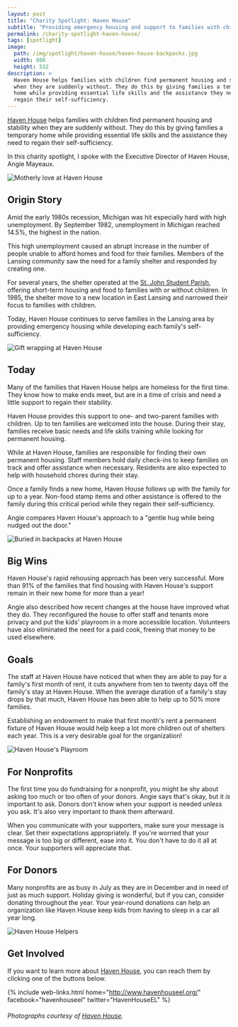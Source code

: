 ```yaml
---
layout: post
title: "Charity Spotlight: Haven House"
subtitle: "Providing emergency housing and support to families with children."
permalink: /charity-spotlight-haven-house/
tags: [spotlight]
image:
  path: /img/spotlight/haven-house/haven-house-backpacks.jpg
  width: 800
  height: 532
description: >
  Haven House helps families with children find permanent housing and stability
  when they are suddenly without. They do this by giving families a temporary
  home while providing essential life skills and the assistance they need to
  regain their self-sufficiency.
---
```


[Haven House][1] helps families with children find permanent housing and stability when they are suddenly without. They do this by giving families a temporary home while providing essential life skills and the assistance they need to regain their self-sufficiency.

In this charity spotlight, I spoke with the Executive Director of Haven House, Angie Mayeaux.

![][4]

## Origin Story

Amid the early 1980s recession, Michigan was hit especially hard with high unemployment. By September 1982, unemployment in Michigan reached 14.5%, the highest in the nation.

This high unemployment caused an abrupt increase in the number of people unable to afford homes and food for their families. Members of the Lansing community saw the need for a family shelter and responded by creating one.

For several years, the shelter operated at the [St. John Student Parish][7], offering short-term housing and food to families with or without children. In 1985, the shelter move to a new location in East Lansing and narrowed their focus to families with children.

Today, Haven House continues to serve families in the Lansing area by providing emergency housing while developing each family's self-sufficiency.

![][3]

## Today

Many of the families that Haven House helps are homeless for the first time. They know how to make ends meet, but are in a time of crisis and need a little support to regain their stability.

Haven House provides this support to one- and two-parent families with children. Up to ten families are welcomed into the house. During their stay, families receive basic needs and life skills training while looking for permanent housing.

While at Haven House, families are responsible for finding their own permanent housing. Staff members hold daily check-ins to keep families on track and offer assistance when necessary. Residents are also expected to help with household chores during their stay.

Once a family finds a new home, Haven House follows up with the family for up to a year. Non-food stamp items and other assistance is offered to the family during this critical period while they regain their self-sufficiency.

Angie compares Haven House's approach to a "gentle hug while being nudged out the door."

![][2]

## Big Wins

Haven House's rapid rehousing approach has been very successful. More than 91% of the families that find housing with Haven House's support remain in their new home for more than a year!

Angie also described how recent changes at the house have improved what they do. They reconfigured the house to offer staff and tenants more privacy and put the kids' playroom in a more accessible location. Volunteers have also eliminated the need for a paid cook, freeing that money to be used elsewhere.

## Goals

The staff at Haven House have noticed that when they are able to pay for a family's first month of rent, it cuts anywhere from ten to twenty days off the family's stay at Haven House. When the average duration of a family's stay drops by that much, Haven House has been able to help up to 50% more families.

Establishing an endowment to make that first month's rent a permanent fixture of Haven House would help keep a lot more children out of shelters each year. This is a very desirable goal for the organization!

![][5]

## For Nonprofits

The first time you do fundraising for a nonprofit, you might be shy about asking too much or too often of your donors. Angie says that's okay, but it _is_ important to ask. Donors don't know when your support is needed unless you ask. It's also very important to thank them afterward.

When you communicate with your supporters, make sure your message is clear. Set their expectations appropriately. If you're worried that your message is too big or different, ease into it. You don't have to do it all at once. Your supporters will appreciate that.

## For Donors

Many nonprofits are as busy in July as they are in December and in need of just as much support. Holiday giving is wonderful, but if you can, consider donating throughout the year. Your year-round donations can help an organization like Haven House keep kids from having to sleep in a car all year long.

![][6]

## Get Involved

If you want to learn more about [Haven House][1], you can reach them by clicking one of the buttons below.

{% include web-links.html home="http://www.havenhouseel.org/" facebook="havenhouseel" twitter="HavenHouseEL" %}

###### Photographs courtesy of [Haven House][1].



[1]: http://www.havenhouseel.org/ "Haven House Homepage"
[2]: /img/spotlight/haven-house/haven-house-backpacks.jpg "Buried in backpacks at Haven House"
[3]: /img/spotlight/haven-house/haven-house-gift-wrapping.jpg "Gift wrapping at Haven House"
[4]: /img/spotlight/haven-house/haven-house-motherly-love.jpg "Motherly love at Haven House"
[5]: /img/spotlight/haven-house/haven-house-playroom.jpg "Haven House's Playroom"
[6]: /img/spotlight/haven-house/haven-house-support.jpg "Haven House Helpers"
[7]: http://stjohnmsu.org/ "St. John Church and Student Center Homepage"
